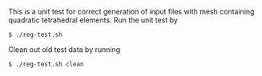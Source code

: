 This is a unit test for correct generation of input files with mesh containing quadratic tetrahedral elements.
Run the unit test by
```
$ ./reg-test.sh
```
Clean out old test data by running
```
$ ./reg-test.sh clean
```
